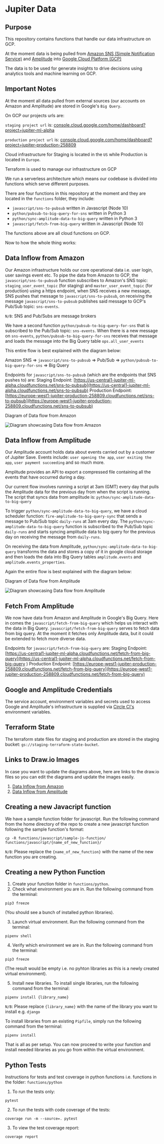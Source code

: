 # Jupiter Data

## Purpose
This repository contains functions that handle our data infrastructure on GCP.

At the moment data is being pulled from [Amazon SNS (Simple Notification Service)](https://aws.amazon.com/sns/) and [Amplitude](https://amplitude.com/)
into [Google Cloud Platform (GCP)](https://cloud.google.com/gcp)

The data is to be used for generate insights to drive decisions using analytics tools and machine learning on GCP.


## Important Notes
At the moment all data pulled from external sources (our accounts on Amazon and Amplitude) are stored in Google's `Big Query`.

On GCP our projects urls are: 

`staging project url` is: [console.cloud.google.com/home/dashboard?project=jupiter-ml-alpha](console.cloud.google.com/home/dashboard?project=jupiter-ml-alpha)

`production project url` is: [console.cloud.google.com/home/dashboard?project=jupiter-production-258809](console.cloud.google.com/home/dashboard?project=jupiter-production-258809)

Cloud infrastructure for Staging is located in the `US` while Production is located in `Europe`.

Terraform is used to manage our infrastructure on GCP
 
We run a serverless architecture which means our codebase is divided into functions which serve different purposes.

There are four functions in this repository at the moment and they are located in the `functions` folder, they include:
- `javascript/sns-to-pubsub` written in Javascript (Node 10)
- `python/pubsub-to-big-query-for-sns` written in Python 3
- `python/sync-amplitude-data-to-big-query` written in Python 3
- `javascript/fetch-from-big-query` written in Javascript (Node 10)

The functions above are all cloud functions on GCP.

Now to how the whole thing works:

## Data Inflow from Amazon
Our Amazon infrastructure holds our core operational data i.e. user login, user savings event etc.
To pipe the data from Amazon to GCP, the `javascript/sns-to-pubsub` function subscribes to Amazon's SNS topic: `staging_user_event_topic` (for staging) and `master_user_event_topic` (for production)
using a https endpoint, when SNS receives a new message, SNS pushes that message to `javascript/sns-to-pubsub`, 
on receiving the message `javascript/sns-to-pubsub` publishes said message to GCP's Pub/Sub topic: `sns-events`.

`N/B`: SNS and Pub/Subs are message brokers

We have a second function `python/pubsub-to-big-query-for-sns` that is subscribed to the Pub/Sub topic: `sns-events`.
When there is a new message on `sns-events`, `python/pubsub-to-big-query-for-sns` receives that message and loads the
message into the Big Query table `ops.all_user_events`

This entire flow is best explained with the diagram below:

Amazon SNS => `javascript/sns-to-pubsub` => Pub/Sub => `python/pubsub-to-big-query-for-sns` => Big Query

Endpoints for `javascript/sns-to-pubsub` (which are the endpoints that SNS pushes to) are:
Staging Endpoint: [https://us-central1-jupiter-ml-alpha.cloudfunctions.net/sns-to-pubsub](https://us-central1-jupiter-ml-alpha.cloudfunctions.net/sns-to-pubsub)
Production Endpoint:  [https://europe-west1-jupiter-production-258809.cloudfunctions.net/sns-to-pubsub](https://europe-west1-jupiter-production-258809.cloudfunctions.net/sns-to-pubsub)

Diagram of Data flow from Amazon

![Diagram showcasing Data flow from Amazon](/docs/diagram_of_data_flow_from_amazon.png)


## Data Inflow from Amplitude
Our Amplitude account holds data about events carried out by a customer of Jupiter Save. Events include:
`user opening the app`, `user exiting the app`, `user payment succeeding` and so much more.

Amplitude provides an API to export a compressed file containing all the events that have occurred during a day.

Our current flow involves running a script at 3am (GMT) every day that pulls the Amplitude data for the previous day from when the script is running. The script that syncs data from amplitude is: `python/sync-amplitude-data-to-big-query` 

To trigger `python/sync-amplitude-data-to-big-query`, we have a cloud scheduler function: `fire-amplitude-to-big-query-sync` 
that sends a message to Pub/Sub topic `daily-runs` at 3am every day. The `python/sync-amplitude-data-to-big-query` 
function is subscribed to the Pub/Sub topic `daily-runs` and starts syncing amplitude data to big query for the 
previous day on receiving the message from `daily-runs`.

On receiving the data from Amplitude, `python/sync-amplitude-data-to-big-query` transforms the data and stores a copy of it in google cloud storage and then loads the data into Big Query tables `amplitude.events` and `amplitude.events_properties`.

Again the entire flow is best explained with the diagram below:

Diagram of Data flow from Amplitude

![Diagram showcasing Data flow from Amplitude](/docs/diagram_of_data_flow_from_amplitude.png)


## Fetch From Amplitude
We now have data from Amazon and Amplitude in Google's Big Query. Here in comes the `javascript/fetch-from-big-query`
which helps us interact with the data in Big Query. `javascript/fetch-from-big-query` serves to fetch data from big query.
At the moment it fetches only Amplitude data, but it could be extended to fetch more diverse data.

Endpoints for `javascript/fetch-from-big-query` are:
Staging Endpoint: [https://us-central1-jupiter-ml-alpha.cloudfunctions.net/fetch-from-big-query](https://us-central1-jupiter-ml-alpha.cloudfunctions.net/fetch-from-big-query )
Production Endpoint:  [https://europe-west1-jupiter-production-258809.cloudfunctions.net/fetch-from-big-query](https://europe-west1-jupiter-production-258809.cloudfunctions.net/fetch-from-big-query)

## Google and Amplitude Credentials

The service account, environment variables and secrets used to access Google and Amplitude's infrastructure is supplied 
via [Circle CI's](https://circleci.com/gh/luke-jordan/jupiter-data/edit#env-vars) environment variables.   


## Terraform State
The terraform state files for staging and production are stored in the staging bucket: `gs://staging-terraform-state-bucket`.


## Links to Draw.io Images
In case you want to update the diagrams above, here are links to the draw.io files so you can edit the diagrams and update the images easily.

1. [Data Inflow from Amazon](/docs/raw_xml/diagram_of_data_flow_from_amazon.xml)
2. [Data Inflow from Amplitude](/docs/raw_xml/diagram_of_data_flow_from_amplitude.xml)

## Creating a new Javacript function
We have a sample function folder for javascript. Run the following command from the home directory of the repo to create a new javascript function following the sample function's format:
```
cp -R functions/javascript/sample-js-function/ functions/javascript/{name_of_new_function}/
```

`N/B`: Please replace the `{name_of_new_function}` with the name of the new function you are creating.


## Creating a new Python Function
1. Create your function folder in `functions/python`.
2. Check what environment you are in. Run the following command from the terminal: 
```
pip3 freeze
``` 

(You should see a bunch of installed python libraries).

3. Launch virtual environment. Run the following command from the terminal:
```
pipenv shell
```

4. Verify which environment we are in. Run the following command from the terminal:
```
pip3 freeze
``` 

(The result would be empty i.e. no pyhton libraries as this is a newly created virtual environment).

5. Install new libraries. To install single libraries, run the following command from the terminal:
```
pipenv install {library_name}
``` 
`N/B`: Please replace `{library_name}` with the name of the library you want to install e.g. `django`

To install libraries from an existing `Pipfile`, simply run the following command from the terminal:
```
pipenv install
``` 

That is all as per setup. You can now proceed to write your function and install needed libraries as you go from within the virtual environment.


## Python Tests
Instructions for tests and test coverage in python functions i.e. functions in the folder: `functions/python`
1. To run the tests only:
```
pytest
```

2. To run the tests with code coverage of the tests:
```
coverage run -m --source=. pytest
```

3. To view the test coverage report:
```
coverage report
```